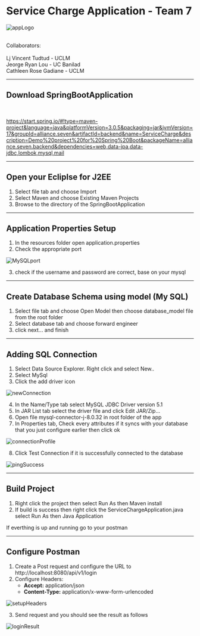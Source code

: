 # Service Charge Application - Team 7

![appLogo](/guide_images/appLogo.png) 

<br>
Collaborators:<br>
<br>Lj Vincent Tudtud - UCLM
<br>Jeorge Ryan Lou - UC Banilad
<br>Cathleen Rose Gadiane - UCLM

---
## Download SpringBootApplication
<br>

https://start.spring.io/#!type=maven-project&language=java&platformVersion=3.0.5&packaging=jar&jvmVersion=17&groupId=alliance.seven&artifactId=backend&name=ServiceCharge&description=Demo%20project%20for%20Spring%20Boot&packageName=alliance.seven.backend&dependencies=web,data-jpa,data-jdbc,lombok,mysql,mail

---
## Open your Ecliplse for J2EE
1. Select file tab and choose Import
2. Select Maven and choose Existing Maven Projects
3. Browse to the directory of the SpringBootApplication

---
## Application Properties Setup

1. In the resources folder open application.properties
2. Check the appropriate port 

![MySQLport](/guide_images/mysqlPort.png) 

3. check if the username and password are correct, base on your mysql

---
## Create Database Schema using model (My SQL)

1. Select file tab and choose Open Model then choose database_model file from the root folder
2. Select database tab and choose forward engineer
3. click next... and finish

---
## Adding SQL Connection

1. Select Data Source Explorer. Right click and select New..
2. Select MySql
3. Click the add driver icon

![newConnection](/guide_images/newSqlConnection.png)

4. In the Name/Type tab select MySQL JDBC Driver version 5.1
5. In JAR List tab select the driver file and click Edit JAR/Zip...
6. Open file mysql-connector-j-8.0.32 in root folder of the app
7. In Properties tab, Check every attributes if it syncs with your database that you just configure earlier then click ok

![connectionProfile](/guide_images/connectionProfile.png)

8. Click Test Connection if it is successfully connected to the database

![pingSuccess](/guide_images/pingSuccess.png)

---
## Build Project

1. Right click the project then select Run As then Maven install
2. If build is success then right click the ServiceChargeApplication.java select Run As then Java Application

If everthing is up and running go to your postman

---
## Configure Postman

1. Create a Post request and configure the URL to http://localhost:8080/api/v1/login
2. Configure Headers:
    - **Accept:** application/json
    - **Content-Type:** application/x-www-form-urlencoded

![setupHeaders](/guide_images/setupHeaders.png)

3. Send request and you should see the result as follows

![loginResult](/guide_images/loginResult.png)
